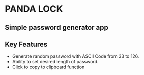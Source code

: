# PANDA LOCK
Simple password generator app
---
## Key Features
- Generate random password with ASCII Code from 33 to 126.
- Ability to set desired length of password.
- Click to copy to clipboard function